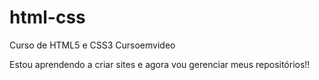 # html-css
 Curso de HTML5 e  CSS3 Cursoemvideo 

Estou aprendendo a criar sites e agora vou gerenciar meus repositórios!!